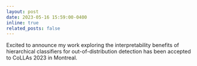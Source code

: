 ```yaml
---
layout: post
date: 2023-05-16 15:59:00-0400
inline: true
related_posts: false
---
```


Excited to announce my work exploring the interpretability benefits of hierarchical classifiers
for out-of-distribution detection has been accepted to CoLLAs 2023 in Montreal.
